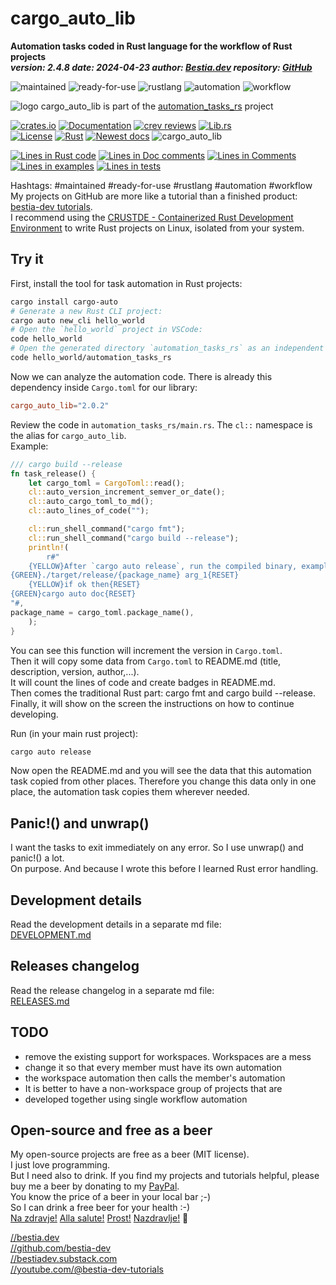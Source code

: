 [//]: # (auto_md_to_doc_comments segment start A)

# cargo_auto_lib

[//]: # (auto_cargo_toml_to_md start)

**Automation tasks coded in Rust language for the workflow of Rust projects**  
***version: 2.4.8 date: 2024-04-23 author: [Bestia.dev](https://bestia.dev) repository: [GitHub](https://github.com/automation-tasks-rs/cargo_auto_lib)***

 ![maintained](https://img.shields.io/badge/maintained-green)
 ![ready-for-use](https://img.shields.io/badge/ready_for_use-green)
 ![rustlang](https://img.shields.io/badge/rustlang-orange)
 ![automation](https://img.shields.io/badge/automation-orange)
 ![workflow](https://img.shields.io/badge/workflow-orange)

[//]: # (auto_cargo_toml_to_md end)

 ![logo](https://raw.githubusercontent.com/automation-tasks-rs/cargo-auto/main/images/logo/logo_cargo_auto.svg)
 cargo_auto_lib is part of the [automation_tasks_rs](https://github.com/automation-tasks-rs) project

 [![crates.io](https://img.shields.io/crates/v/cargo_auto_lib.svg)](https://crates.io/crates/cargo_auto_lib)
 [![Documentation](https://docs.rs/cargo_auto_lib/badge.svg)](https://docs.rs/cargo_auto_lib/)
 [![crev reviews](https://web.crev.dev/rust-reviews/badge/crev_count/cargo_auto_lib.svg)](https://web.crev.dev/rust-reviews/crate/cargo_auto_lib/)
 [![Lib.rs](https://img.shields.io/badge/Lib.rs-rust-orange.svg)](https://lib.rs/crates/cargo_auto_lib/)  
 [![License](https://img.shields.io/badge/license-MIT-blue.svg)](https://github.com/automation-tasks-rs/cargo_auto_lib/blob/master/LICENSE)
 [![Rust](https://github.com/automation-tasks-rs/cargo_auto_lib/workflows/rust_fmt_auto_build_test/badge.svg)](https://github.com/automation-tasks-rs/cargo_auto_lib/)
 [![Newest docs](https://img.shields.io/badge/newest_docs-blue.svg)](https://automation-tasks-rs.github.io/cargo_auto_lib/cargo_auto_lib/index.html)
 ![cargo_auto_lib](https://bestia.dev/webpage_hit_counter/get_svg_image/276360626.svg)

[//]: # (auto_lines_of_code start)
[![Lines in Rust code](https://img.shields.io/badge/Lines_in_Rust-1776-green.svg)](https://github.com/automation-tasks-rs/cargo_auto_lib/)
[![Lines in Doc comments](https://img.shields.io/badge/Lines_in_Doc_comments-986-blue.svg)](https://github.com/automation-tasks-rs/cargo_auto_lib/)
[![Lines in Comments](https://img.shields.io/badge/Lines_in_comments-289-purple.svg)](https://github.com/automation-tasks-rs/cargo_auto_lib/)
[![Lines in examples](https://img.shields.io/badge/Lines_in_examples-28-yellow.svg)](https://github.com/automation-tasks-rs/cargo_auto_lib/)
[![Lines in tests](https://img.shields.io/badge/Lines_in_tests-79-orange.svg)](https://github.com/automation-tasks-rs/cargo_auto_lib/)

[//]: # (auto_lines_of_code end)

Hashtags: #maintained #ready-for-use #rustlang #automation #workflow  
My projects on GitHub are more like a tutorial than a finished product: [bestia-dev tutorials](https://github.com/bestia-dev/tutorials_rust_wasm).  
I recommend using the [CRUSTDE - Containerized Rust Development Environment](https://github.com/CRUSTDE-ContainerizedRustDevEnv/crustde_cnt_img_pod) to write Rust projects on Linux, isolated from your system.  

## Try it

First, install the tool for task automation in Rust projects:

```bash
cargo install cargo-auto
# Generate a new Rust CLI project:
cargo auto new_cli hello_world
# Open the `hello_world` project in VSCode:
code hello_world
# Open the generated directory `automation_tasks_rs` as an independent rust project in VSCode.
code hello_world/automation_tasks_rs
```

Now we can analyze the automation code. There is already this dependency inside `Cargo.toml` for our library:  

```toml
cargo_auto_lib="2.0.2"
```

Review the code in `automation_tasks_rs/main.rs`. The `cl::` namespace is the alias for `cargo_auto_lib`.  
Example:  

```rust ignore
/// cargo build --release
fn task_release() {
    let cargo_toml = CargoToml::read();
    cl::auto_version_increment_semver_or_date();
    cl::auto_cargo_toml_to_md();
    cl::auto_lines_of_code("");

    cl::run_shell_command("cargo fmt");
    cl::run_shell_command("cargo build --release");
    println!(
        r#"
    {YELLOW}After `cargo auto release`, run the compiled binary, examples and/or tests{RESET}
{GREEN}./target/release/{package_name} arg_1{RESET}
    {YELLOW}if ok then{RESET}
{GREEN}cargo auto doc{RESET}
"#,
package_name = cargo_toml.package_name(),
    );
}
```

You can see this function will increment the version in `Cargo.toml`.  
Then it will copy some data from `Cargo.toml` to README.md (title, description, version, author,...).  
It will count the lines of code and create badges in README.md.  
Then comes the traditional Rust part: cargo fmt and cargo build --release.  
Finally, it will show on the screen the instructions on how to continue developing.  

Run (in your main rust project):

```bash
cargo auto release
```

Now open the README.md and you will see the data that this automation task copied from other places. Therefore you change this data only in one place, the automation task copies them wherever needed.

## Panic!() and unwrap()

I want the tasks to exit immediately on any error. So I use unwrap() and panic!() a lot.  
On purpose. And because I wrote this before I learned Rust error handling.

## Development details

Read the development details in a separate md file:  
[DEVELOPMENT.md](https://github.com/automation-tasks-rs/cargo_auto_lib/blob/main/DEVELOPMENT.md)

## Releases changelog

Read the release changelog in a separate md file:  
[RELEASES.md](https://github.com/automation-tasks-rs/cargo_auto_lib/blob/main/RELEASES.md)

## TODO

- remove the existing support for workspaces. Workspaces are a mess
- change it so that every member must have its own automation
- the workspace automation then calls the member's automation
- It is better to have a non-workspace group of projects that are
- developed together using single workflow automation

## Open-source and free as a beer

My open-source projects are free as a beer (MIT license).  
I just love programming.  
But I need also to drink. If you find my projects and tutorials helpful, please buy me a beer by donating to my [PayPal](https://paypal.me/LucianoBestia).  
You know the price of a beer in your local bar ;-)  
So I can drink a free beer for your health :-)  
[Na zdravje!](https://translate.google.com/?hl=en&sl=sl&tl=en&text=Na%20zdravje&op=translate) [Alla salute!](https://dictionary.cambridge.org/dictionary/italian-english/alla-salute) [Prost!](https://dictionary.cambridge.org/dictionary/german-english/prost) [Nazdravlje!](https://matadornetwork.com/nights/how-to-say-cheers-in-50-languages/) 🍻

[//bestia.dev](https://bestia.dev)  
[//github.com/bestia-dev](https://github.com/bestia-dev)  
[//bestiadev.substack.com](https://bestiadev.substack.com)  
[//youtube.com/@bestia-dev-tutorials](https://youtube.com/@bestia-dev-tutorials)  

[//]: # (auto_md_to_doc_comments segment end A)
